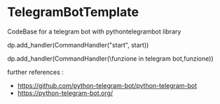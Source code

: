 # TelegramBotTemplate
CodeBase for a telegram bot with pythontelegrambot library

dp.add_handler(CommandHandler("start", start)) 

dp.add_handler(CommandHandler(\funzione in telegram bot,funzione))

further references : 
* https://github.com/python-telegram-bot/python-telegram-bot
* https://python-telegram-bot.org/
